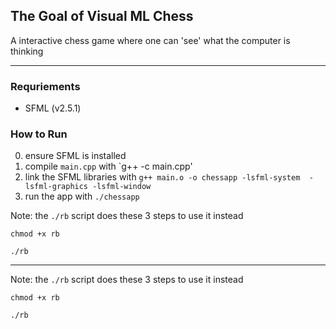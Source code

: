 ## The Goal of Visual ML Chess 
A interactive chess game where one can 'see' what the computer is thinking

<hr> 

### Requriements 
- SFML (v2.5.1)

### How to Run
0. ensure SFML is installed 
1. compile `main.cpp` with `g++ -c main.cpp'
2. link the SFML libraries with `g++ main.o -o chessapp -lsfml-system  -lsfml-graphics -lsfml-window`
3. run the app with `./chessapp` 

Note: the `./rb` script does these 3 steps to use it instead 

` chmod +x rb `

` ./rb `

<hr> 

Note: the `./rb` script does these 3 steps to use it instead 

` chmod +x rb `

` ./rb `
